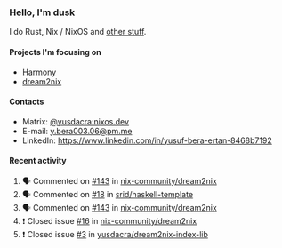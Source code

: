 ### Hello, I'm dusk

I do Rust, Nix / NixOS and [other stuff](https://yusdacra.gitlab.io/about).

#### Projects I'm focusing on

- [Harmony](https://harmonyapp.io)
- [dream2nix](https://github.com/nix-community/dream2nix)

#### Contacts

- Matrix: [@yusdacra:nixos.dev](https://matrix.to/#/@yusdacra:nixos.dev)
- E-mail: y.bera003.06@pm.me
- LinkedIn: https://www.linkedin.com/in/yusuf-bera-ertan-8468b7192

#### Recent activity

<!--START_SECTION:activity-->
1. 🗣 Commented on [#143](https://github.com/nix-community/dream2nix/issues/143) in [nix-community/dream2nix](https://github.com/nix-community/dream2nix)
2. 🗣 Commented on [#18](https://github.com/srid/haskell-template/issues/18) in [srid/haskell-template](https://github.com/srid/haskell-template)
3. 🗣 Commented on [#143](https://github.com/nix-community/dream2nix/issues/143) in [nix-community/dream2nix](https://github.com/nix-community/dream2nix)
4. ❗️ Closed issue [#16](https://github.com/nix-community/dream2nix/issues/16) in [nix-community/dream2nix](https://github.com/nix-community/dream2nix)
5. ❗️ Closed issue [#3](https://github.com/yusdacra/dream2nix-index-lib/issues/3) in [yusdacra/dream2nix-index-lib](https://github.com/yusdacra/dream2nix-index-lib)
<!--END_SECTION:activity-->
